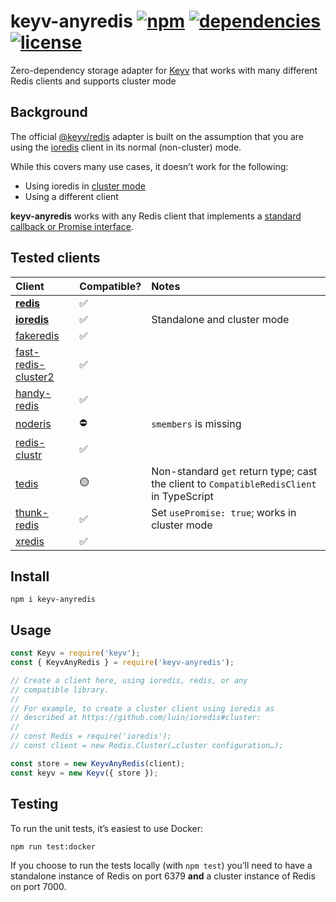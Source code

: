 # keyv-anyredis [![npm](https://img.shields.io/npm/v/keyv-anyredis.svg)](https://www.npmjs.com/package/keyv-anyredis) [![dependencies](https://img.shields.io/david/natesilva/keyv-anyredis.svg)](https://www.npmjs.com/package/keyv-anyredis) [![license](https://img.shields.io/github/license/natesilva/keyv-anyredis.svg)](https://github.com/natesilva/keyv-anyredis/blob/master/LICENSE)

Zero-dependency storage adapter for [Keyv](https://github.com/lukechilds/keyv) that works with many different Redis clients and supports cluster mode

## Background

The official [@keyv/redis](https://github.com/lukechilds/keyv-redis) adapter is built on the assumption that you are using the [ioredis](https://github.com/luin/ioredis) client in its normal (non-cluster) mode.

While this covers many use cases, it doesn’t work for the following:

- Using ioredis in [cluster mode](https://github.com/luin/ioredis#cluster)
- Using a different client

**keyv-anyredis** works with any Redis client that implements a [standard callback or Promise interface](src/compatible-redis-client.ts).

## Tested clients

| Client                                                              | Compatible? | Notes                                                                                    |
| :------------------------------------------------------------------ | :---------- | :--------------------------------------------------------------------------------------- |
| [**redis**](https://github.com/NodeRedis/node-redis)                | ✅          |                                                                                          |
| [**ioredis**](https://github.com/luin/ioredis)                      | ✅          | Standalone and cluster mode                                                              |
| [fakeredis](https://github.com/hdachev/fakeredis)                   | ✅          |                                                                                          |
| [fast-redis-cluster2](https://github.com/h0x91b/fast-redis-cluster) | ✅          |                                                                                          |
| [handy-redis](https://github.com/mmkal/handy-redis)                 | ✅          |                                                                                          |
| [noderis](https://github.com/wallneradam/noderis)                   | ⛔️         | `smembers` is missing                                                                    |
| [redis-clustr](https://github.com/gosquared/redis-clustr)           | ✅          |        |
| [tedis](https://github.com/silkjs/tedis)                            | 🟡          | Non-standard `get` return type; cast the client to `CompatibleRedisClient` in TypeScript |
| [thunk-redis](https://github.com/thunks/thunk-redis)                | ✅          | Set `usePromise: true`; works in cluster mode                                    |
| [xredis](https://github.com/razaellahi/xredis)                      | ✅          |                                                                                          |

## Install

```shell
npm i keyv-anyredis
```

## Usage

```javascript
const Keyv = require('keyv');
const { KeyvAnyRedis } = require('keyv-anyredis');

// Create a client here, using ioredis, redis, or any
// compatible library.
//
// For example, to create a cluster client using ioredis as
// described at https://github.com/luin/ioredis#cluster:
//
// const Redis = require('ioredis');
// const client = new Redis.Cluster(…cluster configuration…);

const store = new KeyvAnyRedis(client);
const keyv = new Keyv({ store });
```

## Testing

To run the unit tests, it’s easiest to use Docker:

```shell
npm run test:docker
```

If you choose to run the tests locally (with `npm test`) you’ll need to have a standalone instance of Redis on port 6379 **and** a cluster instance of Redis on port 7000.
